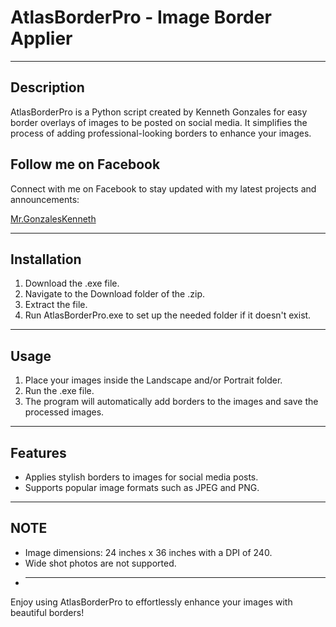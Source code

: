 # AtlasBorderPro - Image Border Applier

---

## Description

AtlasBorderPro is a Python script created by Kenneth Gonzales for easy border overlays of images to be posted on social media. It simplifies the process of adding professional-looking borders to enhance your images.

## Follow me on Facebook

Connect with me on Facebook to stay updated with my latest projects and announcements:

[<i class="fab fa-facebook"></i> Mr.GonzalesKenneth](https://www.facebook.com/mr.gonzaleskenneth)

---

## Installation

1. Download the .exe file.
2. Navigate to the Download folder of the .zip.
3. Extract the file.
4. Run AtlasBorderPro.exe to set up the needed folder if it doesn't exist.

---

## Usage

1. Place your images inside the Landscape and/or Portrait folder.
2. Run the .exe file.
3. The program will automatically add borders to the images and save the processed images.

---

## Features

- Applies stylish borders to images for social media posts.
- Supports popular image formats such as JPEG and PNG.

---

## NOTE

- Image dimensions: 24 inches x 36 inches with a DPI of 240.
- Wide shot photos are not supported.
- ***

Enjoy using AtlasBorderPro to effortlessly enhance your images with beautiful borders!
